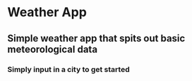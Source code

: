 # Weather App

## Simple weather app that spits out basic meteorological data

### Simply input in a city to get started

